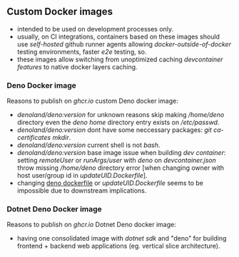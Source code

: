 ## Custom Docker images
- intended to be used on development processes only.
- usually, on CI integrations, containers based on these images should use *self-hosted* github runner agents allowing *docker-outside-of-docker* testing environments, faster *e2e* testing, so.
- these images allow switching from unoptimized caching *devcontainer features* to native docker layers caching.

### Deno Docker image
Reasons to publish on *ghcr.io* custom Deno docker image:
- *denoland/deno:version* for unknown reasons skip making */home/deno* directory even the *deno home* directory entry exists on */etc/passwd*.
- *denoland/deno:version* dont have some neccessary packages: *git ca-certificates mkdir*.
- *denoland/deno:version* current shell is not *bash*.
- *denoland/deno:version* base image issue when building *dev container*: setting *remoteUser* or *runArgs/user* with *deno* on *devcontainer.json* throw missing */home/deno* directory error [when changing owner with host user/group id in *updateUID.Dockerfile*].
- changing [deno dockerfile](https://github.com/denoland/deno_docker/blob/main/debian.dockerfile) or *updateUID.Dockerfile* seems to be impossible due to downstream implications.

### Dotnet Deno Docker image
Reasons to publish on *ghcr.io* Dotnet Deno docker image:
- having one consolidated image with *dotnet sdk* and "deno" for building frontend + backend web applications (eg. vertical slice architecture).